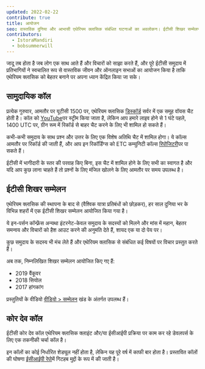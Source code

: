 ```yaml
---
updated: 2022-02-22
contribute: true
title: आयोजन
seo: वास्तविक दुनिया और आभासी एथेरियम क्लासिक संबंधित घटनाओं का अवलोकन। ईटीसी शिखर सम्मेलन और साप्ताहिक सामुदायिक कॉल सभी का स्वागत है!
contributors:
  - IstoraMandiri
  - bobsummerwill
---
```


जादू तब होता है जब लोग एक साथ आते हैं और विचारों को साझा करते हैं, और पूरे ईटीसी समुदाय में प्रतिभागियों ने स्वचालित रूप से वास्तविक जीवन और ऑनलाइन सभाओं का आयोजन किया है ताकि एथेरियम क्लासिक को बेहतर बनाने पर अपना ध्यान केंद्रित किया जा सके।

## सामुदायिक कॉल

प्रत्येक गुरुवार, आमतौर पर यूटीसी 1500 पर, एथेरियम क्लासिक [डिस्कॉर्ड](https://ethereumclassic.org/discord) सर्वर में एक समूह वॉयस चैट होती है। कॉल को [YouTube](https://www.youtube.com/channel/UCp07VPnC1ejyAp5gMvvA4dw/videos)पर स्ट्रीम किया जाता है, लेकिन आप हमारे लाइव होने से 1 घंटे पहले, 1400 UTC पर, ग्रीन रूम में रिकॉर्ड से बाहर चैट करने के लिए भी शामिल हो सकते हैं।

कभी-कभी समुदाय के साथ प्रश्न और उत्तर के लिए एक विशेष अतिथि चैट में शामिल होगा। ये कॉल्स आमतौर पर रिकॉर्ड की जाती हैं, और आप इन रिकॉर्डिंग्स को ETC कम्युनिटी कॉल्स [रिपोजिटरी](https://github.com/ethereumclassic/community-calls)पर पा सकते हैं।

ईटीसी में भागीदारी के स्तर की परवाह किए बिना, इस चैट में शामिल होने के लिए सभी का स्वागत है और यदि आप कुछ लाना चाहते हैं तो प्रश्नों के लिए मंजिल खोलने के लिए आमतौर पर समय उपलब्ध है।

## ईटीसी शिखर सम्मेलन

एथेरियम क्लासिक की स्थापना के बाद से (वैश्विक यात्रा प्रतिबंधों को छोड़कर), हर साल दुनिया भर के विभिन्न शहरों में एक ईटीसी शिखर सम्मेलन आयोजित किया गया है।

ये इन-पर्सन कॉन्फ़्रेंस अन्यथा इंटरनेट-केवल समुदाय के सदस्यों को मिलने और मांस में महान, बेहतर समन्वय और विचारों को हैश आउट करने की अनुमति देते हैं, शायद एक या दो पेय पर।

कुछ समुदाय के सदस्य भी मंच लेते हैं और एथेरियम क्लासिक से संबंधित कई विषयों पर विचार प्रस्तुत करते हैं।

अब तक, निम्नलिखित शिखर सम्मेलन आयोजित किए गए हैं:

- 2019 वैंकूवर
- 2018 सियोल
- 2017 हांगकांग

प्रस्तुतियों के वीडियो [वीडियो > सम्मेलन](/videos/conferences) खंड के अंतर्गत उपलब्ध हैं।

## कोर देव कॉल

ईटीसी कोर देव कॉल एथेरियम क्लासिक क्लाइंट और/या ईसीआईपी प्रक्रिया पर काम कर रहे डेवलपर्स के लिए एक तकनीकी चर्चा कॉल है।

इन कॉलों का कोई निर्धारित शेड्यूल नहीं होता है, लेकिन यह पूरे वर्ष में काफी बार होता है। प्रस्तावित कॉलों की घोषणा [ईसीआईपी रेपो](https://github.com/ethereumclassic/ECIPs/issues?q=is%3Aissue+Devs+Call)में गिटहब मुद्दों के रूप में की जाती है।
